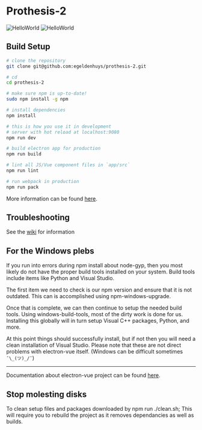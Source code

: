 # Prothesis-2

![HelloWorld](https://i.imgur.com/iREklaY.png)
![HelloWorld](https://i.imgur.com/W3CGVsL.png)

## Build Setup
``` bash
# clone the repository
git clone git@github.com:egeldenhuys/prothesis-2.git

# cd
cd prothesis-2

# make sure npm is up-to-date!
sudo npm install -g npm

# install dependencies
npm install

# this is how you use it in development
# server with hot reload at localhost:9080
npm run dev

# build electron app for production
npm run build

# lint all JS/Vue component files in `app/src`
npm run lint

# run webpack in production
npm run pack
```
More information can be found [here](https://simulatedgreg.gitbooks.io/electron-vue/content/en/npm_scripts.html).

## Troubleshooting
See the [wiki](https://github.com/egeldenhuys/prothesis-2/wiki) for information

## For the Windows plebs
If you run into errors during npm install about node-gyp, then you most likely do not have the proper build tools installed on your system. Build tools include items like Python and Visual Studio.

The first item we need to check is our npm version and ensure that it is not outdated. This can is accomplished using npm-windows-upgrade.

Once that is complete, we can then continue to setup the needed build tools. Using windows-build-tools, most of the dirty work is done for us. Installing this globally will in turn setup Visual C++ packages, Python, and more.

At this point things should successfully install, but if not then you will need a clean installation of Visual Studio. Please note that these are not direct problems with electron-vue itself. (Windows can be difficult sometimes ```¯\_(ツ)_/¯```)

---
Documentation about electron-vue project can be found [here](https://simulatedgreg.gitbooks.io/electron-vue/content/index.html).

## Stop molesting disks
To clean setup files and packages downloaded by npm run ./clean.sh; This will require you to rebuild the project as it removes dependancies as well as builds.
